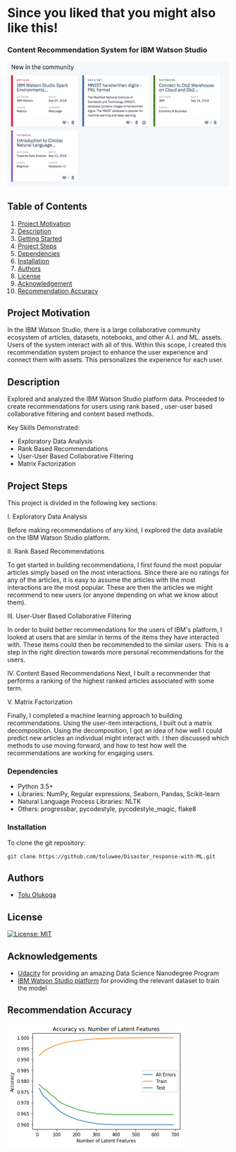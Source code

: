 # Since you liked that you might also like this!
### Content Recommendation System for IBM Watson Studio 

![Intro Pic](image/Picture1.png)


## Table of Contents
1. [Project Motivation](#Project_Motivation)
2. [Description](#description)
3. [Getting Started](#getting_started)
4. [Project Steps](#Project_Steps)
5. [Dependencies](#dependencies)
6. [Installation](#installation)
7. [Authors](#authors)
8. [License](#license)
9. [Acknowledgement](#acknowledgement)
10. [Recommendation Accuracy](#screenshots)

<a name="Project_Motivation"></a>
## Project Motivation

In the IBM Watson Studio, there is a large collaborative community ecosystem of articles, datasets, notebooks, and other A.I. and ML. assets. Users of the system interact with all of this. Within this scope, I created this recommendation system project to enhance the user experience and connect them with assets. This personalizes the experience for each user.

<a name="Description"></a>
## Description

Explored and analyzed the IBM Watson Studio platform data. Proceeded to create recommendations for users using rank based , user-user based collaborative filtering and content based methods. 


Key Skills Demonstrated:
* Exploratory Data Analysis
* Rank Based Recommendations
* User-User Based Collaborative Filtering
* Matrix Factorization

<a name="Project_Steps"></a>
## Project Steps
This project is divided in the following key sections:

I. Exploratory Data Analysis

Before making recommendations of any kind, I explored the data available on the IBM Watson Studio platform.

II. Rank Based Recommendations

To get started in building recommendations, I first found the most popular articles simply based on the most interactions. Since there are no ratings for any of the articles, it is easy to assume the articles with the most interactions are the most popular. These are then the articles we might recommend to new users (or anyone depending on what we know about them).

III. User-User Based Collaborative Filtering

In order to build better recommendations for the users of IBM's platform, I looked at users that are similar in terms of the items they have interacted with. These items could then be recommended to the similar users. This is a step in the right direction towards more personal recommendations for the users.

IV. Content Based Recommendations
Next, I built a recommender that performs a ranking of the highest ranked articles associated with some term.

V. Matrix Factorization

Finally, I completed a machine learning approach to building recommendations. Using the user-item interactions, I built out a matrix decomposition. Using the decomposition, I got an idea of how well I could predict new articles an individual might interact with. I then discussed which methods to use moving forward, and how to test how well the recommendations are working for engaging users.


<a name="dependencies"></a>
### Dependencies
* Python 3.5+
* Libraries: NumPy, Regular expressions, Seaborn, Pandas, Scikit-learn
* Natural Language Process Libraries: NLTK
* Others: progressbar, pycodestyle, pycodestyle_magic, flake8


<a name="installation"></a>
### Installation
To clone the git repository:
```
git clone https://github.com/toluwee/Disaster_response-with-ML.git
```

<a name="authors"></a>
## Authors

* [Tolu Olukoga](https://github.com/toluwee)

<a name="license"></a>
## License
[![License: MIT](https://img.shields.io/badge/License-MIT-yellow.svg)](https://opensource.org/licenses/MIT)

<a name="acknowledgement"></a>
## Acknowledgements

* [Udacity](https://www.udacity.com/) for providing an amazing Data Science Nanodegree Program
* [IBM Watson Studio platform](https://dataplatform.cloud.ibm.com/) for providing the relevant dataset to train the model

<a name="screenshots"></a>
## Recommendation Accuracy

![Sample Output](image/output.png)




